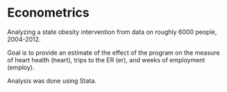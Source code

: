 # Econometrics

Analyzing a state obesity intervention from data on roughly 6000 people, 2004-2012. 

Goal is to provide an estimate of the effect of the program on the measure of heart health (heart), trips to the ER (er), and weeks of employment (employ).

Analysis was done using Stata.
